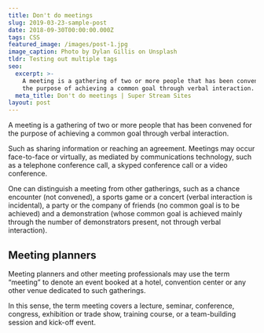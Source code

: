 ```yaml
---
title: Don't do meetings
slug: 2019-03-23-sample-post
date: 2018-09-30T00:00:00.000Z
tags: CSS
featured_image: /images/post-1.jpg
image_caption: Photo by Dylan Gillis on Unsplash
tldr: Testing out multiple tags
seo:
  excerpt: >-
    A meeting is a gathering of two or more people that has been convened for
    the purpose of achieving a common goal through verbal interaction.
  meta_title: Don't do meetings | Super Stream Sites
layout: post
---
```


A meeting is a gathering of two or more people that has been convened for the purpose of achieving a common goal through verbal interaction.

Such as sharing information or reaching an agreement. Meetings may occur face-to-face or virtually, as mediated by communications technology, such as a telephone conference call, a skyped conference call or a video conference.

One can distinguish a meeting from other gatherings, such as a chance encounter (not convened), a sports game or a concert (verbal interaction is incidental), a party or the company of friends (no common goal is to be achieved) and a demonstration (whose common goal is achieved mainly through the number of demonstrators present, not through verbal interaction).

## Meeting planners

Meeting planners and other meeting professionals may use the term “meeting” to denote an event booked at a hotel, convention center or any other venue dedicated to such gatherings.

In this sense, the term meeting covers a lecture, seminar, conference, congress, exhibition or trade show, training course, or a team-building session and kick-off event.
